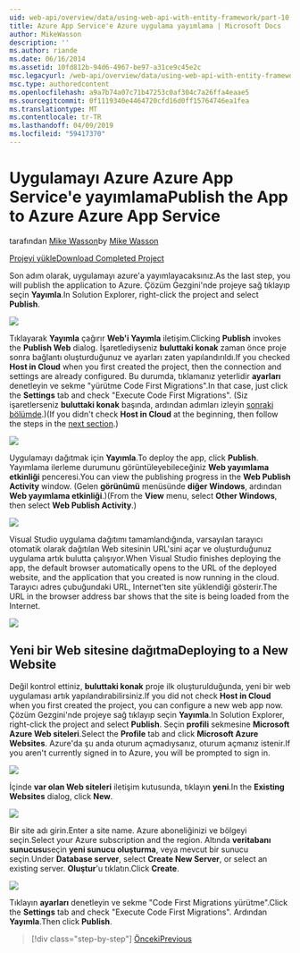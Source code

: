 ```yaml
---
uid: web-api/overview/data/using-web-api-with-entity-framework/part-10
title: Azure App Service'e Azure uygulama yayımlama | Microsoft Docs
author: MikeWasson
description: ''
ms.author: riande
ms.date: 06/16/2014
ms.assetid: 10fd812b-94d6-4967-be97-a31ce9c45e2c
msc.legacyurl: /web-api/overview/data/using-web-api-with-entity-framework/part-10
msc.type: authoredcontent
ms.openlocfilehash: a9a7b74a07c71b47253c0af304c7a26ffa4eaae5
ms.sourcegitcommit: 0f1119340e4464720cfd16d0ff15764746ea1fea
ms.translationtype: MT
ms.contentlocale: tr-TR
ms.lasthandoff: 04/09/2019
ms.locfileid: "59417370"
---
```

# <a name="publish-the-app-to-azure-azure-app-service"></a><span data-ttu-id="45262-102">Uygulamayı Azure Azure App Service'e yayımlama</span><span class="sxs-lookup"><span data-stu-id="45262-102">Publish the App to Azure Azure App Service</span></span>

<span data-ttu-id="45262-103">tarafından [Mike Wasson](https://github.com/MikeWasson)</span><span class="sxs-lookup"><span data-stu-id="45262-103">by [Mike Wasson](https://github.com/MikeWasson)</span></span>

[<span data-ttu-id="45262-104">Projeyi yükle</span><span class="sxs-lookup"><span data-stu-id="45262-104">Download Completed Project</span></span>](https://github.com/MikeWasson/BookService)

<span data-ttu-id="45262-105">Son adım olarak, uygulamayı azure'a yayımlayacaksınız.</span><span class="sxs-lookup"><span data-stu-id="45262-105">As the last step, you will publish the application to Azure.</span></span> <span data-ttu-id="45262-106">Çözüm Gezgini'nde projeye sağ tıklayıp seçin **Yayımla**.</span><span class="sxs-lookup"><span data-stu-id="45262-106">In Solution Explorer, right-click the project and select **Publish**.</span></span>

![](part-10/_static/image1.png)

<span data-ttu-id="45262-107">Tıklayarak **Yayımla** çağırır **Web'i Yayımla** iletişim.</span><span class="sxs-lookup"><span data-stu-id="45262-107">Clicking **Publish** invokes the **Publish Web** dialog.</span></span> <span data-ttu-id="45262-108">İşaretlediyseniz **buluttaki konak** zaman önce proje sonra bağlantı oluşturduğunuz ve ayarları zaten yapılandırıldı.</span><span class="sxs-lookup"><span data-stu-id="45262-108">If you checked **Host in Cloud** when you first created the project, then the connection and settings are already configured.</span></span> <span data-ttu-id="45262-109">Bu durumda, tıklamanız yeterlidir **ayarları** denetleyin ve sekme &quot;yürütme Code First Migrations&quot;.</span><span class="sxs-lookup"><span data-stu-id="45262-109">In that case, just click the **Settings** tab and check &quot;Execute Code First Migrations&quot;.</span></span> <span data-ttu-id="45262-110">(Siz işaretlerseniz **buluttaki konak** başında, ardından adımları izleyin [sonraki bölümde](#new-website).)</span><span class="sxs-lookup"><span data-stu-id="45262-110">(If you didn't check **Host in Cloud** at the beginning, then follow the steps in the [next section](#new-website).)</span></span>

[![](part-10/_static/image3.png)](part-10/_static/image2.png)

<span data-ttu-id="45262-111">Uygulamayı dağıtmak için **Yayımla**.</span><span class="sxs-lookup"><span data-stu-id="45262-111">To deploy the app, click **Publish**.</span></span> <span data-ttu-id="45262-112">Yayımlama ilerleme durumunu görüntüleyebileceğiniz **Web yayımlama etkinliği** penceresi.</span><span class="sxs-lookup"><span data-stu-id="45262-112">You can view the publishing progress in the **Web Publish Activity** window.</span></span> <span data-ttu-id="45262-113">(Gelen **görünümü** menüsünde **diğer Windows**, ardından **Web yayımlama etkinliği**.)</span><span class="sxs-lookup"><span data-stu-id="45262-113">(From the **View** menu, select **Other Windows**, then select **Web Publish Activity**.)</span></span>

![](part-10/_static/image4.png)

<span data-ttu-id="45262-114">Visual Studio uygulama dağıtımı tamamlandığında, varsayılan tarayıcı otomatik olarak dağıtılan Web sitesinin URL'sini açar ve oluşturduğunuz uygulama artık bulutta çalışıyor.</span><span class="sxs-lookup"><span data-stu-id="45262-114">When Visual Studio finishes deploying the app, the default browser automatically opens to the URL of the deployed website, and the application that you created is now running in the cloud.</span></span> <span data-ttu-id="45262-115">Tarayıcı adres çubuğundaki URL, Internet'ten site yüklendiği gösterir.</span><span class="sxs-lookup"><span data-stu-id="45262-115">The URL in the browser address bar shows that the site is being loaded from the Internet.</span></span>

[![](part-10/_static/image6.png)](part-10/_static/image5.png)

<a id="new-website"></a>
## <a name="deploying-to-a-new-website"></a><span data-ttu-id="45262-116">Yeni bir Web sitesine dağıtma</span><span class="sxs-lookup"><span data-stu-id="45262-116">Deploying to a New Website</span></span>

<span data-ttu-id="45262-117">Değil kontrol ettiniz, **buluttaki konak** proje ilk oluşturulduğunda, yeni bir web uygulaması artık yapılandırabilirsiniz.</span><span class="sxs-lookup"><span data-stu-id="45262-117">If you did not check **Host in Cloud** when you first created the project, you can configure a new web app now.</span></span> <span data-ttu-id="45262-118">Çözüm Gezgini'nde projeye sağ tıklayıp seçin **Yayımla**.</span><span class="sxs-lookup"><span data-stu-id="45262-118">In Solution Explorer, right-click the project and select **Publish**.</span></span> <span data-ttu-id="45262-119">Seçin **profili** sekmesine **Microsoft Azure Web siteleri**.</span><span class="sxs-lookup"><span data-stu-id="45262-119">Select the **Profile** tab and click **Microsoft Azure Websites**.</span></span> <span data-ttu-id="45262-120">Azure'da şu anda oturum açmadıysanız, oturum açmanız istenir.</span><span class="sxs-lookup"><span data-stu-id="45262-120">If you aren't currently signed in to Azure, you will be prompted to sign in.</span></span>

[![](part-10/_static/image8.png)](part-10/_static/image7.png)

<span data-ttu-id="45262-121">İçinde **var olan Web siteleri** iletişim kutusunda, tıklayın **yeni**.</span><span class="sxs-lookup"><span data-stu-id="45262-121">In the **Existing Websites** dialog, click **New**.</span></span>

![](part-10/_static/image9.png)

<span data-ttu-id="45262-122">Bir site adı girin.</span><span class="sxs-lookup"><span data-stu-id="45262-122">Enter a site name.</span></span> <span data-ttu-id="45262-123">Azure aboneliğinizi ve bölgeyi seçin.</span><span class="sxs-lookup"><span data-stu-id="45262-123">Select your Azure subscription and the region.</span></span> <span data-ttu-id="45262-124">Altında **veritabanı sunucusu**seçin **yeni sunucu oluşturma**, veya mevcut bir sunucu seçin.</span><span class="sxs-lookup"><span data-stu-id="45262-124">Under **Database server**, select **Create New Server**, or select an existing server.</span></span> <span data-ttu-id="45262-125">**Oluştur**'u tıklatın.</span><span class="sxs-lookup"><span data-stu-id="45262-125">Click **Create**.</span></span>

[![](part-10/_static/image11.png)](part-10/_static/image10.png)

<span data-ttu-id="45262-126">Tıklayın **ayarları** denetleyin ve sekme &quot;Code First Migrations yürütme&quot;.</span><span class="sxs-lookup"><span data-stu-id="45262-126">Click the **Settings** tab and check &quot;Execute Code First Migrations&quot;.</span></span> <span data-ttu-id="45262-127">Ardından **Yayımla**.</span><span class="sxs-lookup"><span data-stu-id="45262-127">Then click **Publish**.</span></span>

> [!div class="step-by-step"]
> [<span data-ttu-id="45262-128">Önceki</span><span class="sxs-lookup"><span data-stu-id="45262-128">Previous</span></span>](part-9.md)
